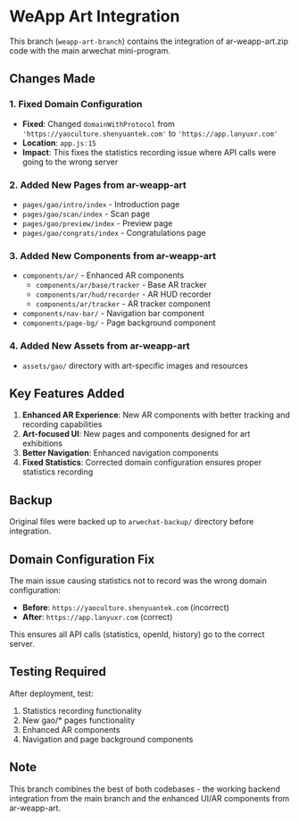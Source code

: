 # WeApp Art Integration

This branch (`weapp-art-branch`) contains the integration of ar-weapp-art.zip code with the main arwechat mini-program.

## Changes Made

### 1. Fixed Domain Configuration
- **Fixed**: Changed `domainWithProtocol` from `'https://yaoculture.shenyuantek.com'` to `'https://app.lanyuxr.com'`
- **Location**: `app.js:15`
- **Impact**: This fixes the statistics recording issue where API calls were going to the wrong server

### 2. Added New Pages from ar-weapp-art
- `pages/gao/intro/index` - Introduction page
- `pages/gao/scan/index` - Scan page  
- `pages/gao/preview/index` - Preview page
- `pages/gao/congrats/index` - Congratulations page

### 3. Added New Components from ar-weapp-art
- `components/ar/` - Enhanced AR components
  - `components/ar/base/tracker` - Base AR tracker
  - `components/ar/hud/recorder` - AR HUD recorder
  - `components/ar/tracker` - AR tracker component
- `components/nav-bar/` - Navigation bar component
- `components/page-bg/` - Page background component

### 4. Added New Assets from ar-weapp-art
- `assets/gao/` directory with art-specific images and resources

## Key Features Added
1. **Enhanced AR Experience**: New AR components with better tracking and recording capabilities
2. **Art-focused UI**: New pages and components designed for art exhibitions
3. **Better Navigation**: Enhanced navigation components
4. **Fixed Statistics**: Corrected domain configuration ensures proper statistics recording

## Backup
Original files were backed up to `arwechat-backup/` directory before integration.

## Domain Configuration Fix
The main issue causing statistics not to record was the wrong domain configuration:
- **Before**: `https://yaoculture.shenyuantek.com` (incorrect)
- **After**: `https://app.lanyuxr.com` (correct)

This ensures all API calls (statistics, openId, history) go to the correct server.

## Testing Required
After deployment, test:
1. Statistics recording functionality
2. New gao/* pages functionality  
3. Enhanced AR components
4. Navigation and page background components

## Note
This branch combines the best of both codebases - the working backend integration from the main branch and the enhanced UI/AR components from ar-weapp-art.